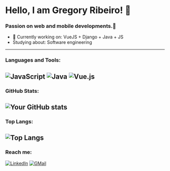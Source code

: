 # Hello, I am Gregory Ribeiro! 👋
### Passion on web and mobile developments.🚀 
- 🌱  Currently working on: VueJS + Django + Java + JS
- Studying about: Software engineering
---
### Languages and Tools:
![JavaScript](https://img.shields.io/badge/-JavaScript-F7DF1E?style=flat-square&logo=javascript&logoColor=black)
![Java](https://img.shields.io/badge/Java-ED8B00?style=flat-square&logo=openjdk&logoColor=white)
![Vue.js](https://img.shields.io/badge/-Vue.js-4FC08D?style=flat-square&logo=vue.js&logoColor=white)
---
### GitHub Stats:
![Your GitHub stats](https://github-readme-stats.vercel.app/api?username=matheusvps&show_icons=true&theme=radical)
---
### Top Langs:
![Top Langs](https://github-readme-stats.vercel.app/api/top-langs/?username=matheusvps&layout=compact&theme=radical)
---
### Reach me:
[![LinkedIn](https://img.shields.io/badge/-LinkedIn-0077B5?style=flat-square&logo=linkedin&logoColor=white)]([https://www.linkedin.com/in//](https://www.linkedin.com/in/gregory-ribeiro-76b748272/))
[![GMail](https://img.shields.io/badge/Gmail-D14836?style=flat-square&logo=gmail&logoColor=white)](mailto:gregoryribeiro00@gmail.com)
